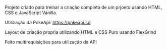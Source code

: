 Projeto criado para treinar a criação completa de um prjoeto usando HTML, CSS e JavaScript Vanilla.

Utilização da PokeApi: https://pokeapi.co

Layout de criação propria utilizando HTML e CSS Puro usando FlexGrind 

Feito multirequisições para utilização da API